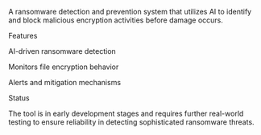A ransomware detection and prevention system that utilizes AI to identify and block malicious encryption activities before damage occurs.

Features

AI-driven ransomware detection

Monitors file encryption behavior

Alerts and mitigation mechanisms

Status

The tool is in early development stages and requires further real-world testing to ensure reliability in detecting sophisticated ransomware threats.

